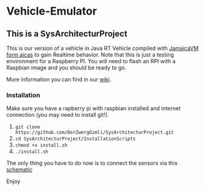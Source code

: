 # Vehicle-Emulator
## This is a SysArchitecturProject

This is our version of a vehicle in Java RT Vehicle compiled with [JamaicaVM form aicas](https://www.aicas.com/cms/) to gain Realtime behavior. Note that this is just a testing environment for a Raspberry PI. You will need to flash an RPI with a Raspbian image and you should be ready to go.
   
More information you can find in our [wiki](https://github.com/DerZwergGimli/SysArchitecturProject/wiki).   

### Installation
Make sure you have a rapberry pi with raspbian installed and internet connection (you may need to install git!).

1. `git clone https://github.com/DerZwergGimli/SysArchitecturProject.git`  
2. `cd SysArchitecturProject/InstallationScripts`  
3. `chmod +x install.sh`  
4. `./install.sh`  

The only thing you have to do now is to connect the sensors via this [schematic](https://github.com/DerZwergGimli/SysArchitecturProject/wiki/SystemParts#schematic)

Enjoy   
